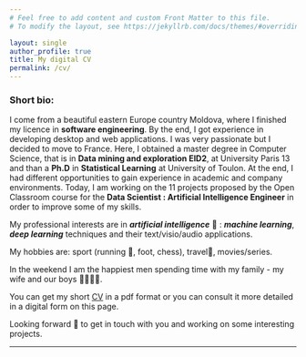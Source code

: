```yaml
---
# Feel free to add content and custom Front Matter to this file.
# To modify the layout, see https://jekyllrb.com/docs/themes/#overriding-theme-defaults

layout: single
author_profile: true
title: My digital CV
permalink: /cv/
---
```


### Short bio:

I come from a beautiful eastern Europe country Moldova, where I finished my licence in **software engineering**. By the end, I got experience in developing desktop and web applications. I was very passionate but I decided to move to France. Here, I obtained a master degree in Computer Science, that is in **Data mining and exploration EID2**, at University Paris 13 and than a **Ph.D** in **Statistical Learning** at University of Toulon. At the end, I had different opportunities to gain experience in academic and company environments. Today, I am working on the 11 projects proposed by the Open Classroom course for the **Data Scientist : Artificial Intelligence Engineer** in order to improve some of my skills.

My professional interests are in ***artificial intelligence*** 🧠 : ***machine learning***, ***deep learning*** techniques and their text/visio/audio applications.

My hobbies are: sport (running 🏃️, foot, chess), travel🧳, movies/series.

In the weekend I am the happiest men spending time with my family - my wife and our boys 👨‍👩‍👦‍👦.

You can get my short [CV](assets/docs/CV_Bartcus.pdf) in a pdf format or you can consult it more detailed in a digital form on this page.

Looking forward 👀 to get in touch with you and working on some interesting projects.

---
